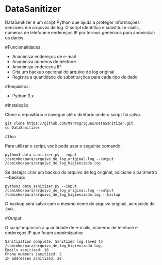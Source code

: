 # DataSanitizer

DataSanitizer é um script Python que ajuda a proteger informações sensíveis em arquivos de log. O script identifica e substitui e-mails, números de telefone e endereços IP por termos genéricos para anonimizar os dados.

#Funcionalidades:

- Anonimiza endereços de e-mail
- Anonimiza números de telefone
- Anonimiza endereços IP
- Cria um backup opcional do arquivo de log original
- Registra a quantidade de substituições para cada tipo de dado

#Requisitos:

- Python 3.x

#Instalação:

Clone o repositório e navegue até o diretório onde o script foi salvo.

```
git clone https://github.com/Marrogrigues/DataSanitizer.git
cd DataSanitizer
```

#Uso

Para utilizar o script, você pode usar o seguinte comando:
```
python3 data_sanitizer.py --input /caminho/para/arquivo_de_log_original.log --output /caminho/para/arquivo_de_log_higienizado.log
```
Se desejar criar um backup do arquivo de log original, adicione o parâmetro --backup:
```
python3 data_sanitizer.py --input /caminho/para/arquivo_de_log_original.log --output /caminho/para/arquivo_de_log_higienizado.log --backup
```
O backup será salvo com o mesmo nome do arquivo original, acrescido de .bak.

#Output

O script imprimirá a quantidade de e-mails, números de telefone e endereços IP que foram anonimizados:
```
Sanitization complete. Sanitized log saved to /caminho/para/arquivo_de_log_higienizado.log.
Emails sanitized: 10
Phone numbers sanitized: 5
IP addresses sanitized: 20
```
